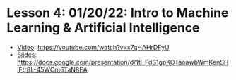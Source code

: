 # Lesson 4: 01/20/22: Intro to Machine Learning & Artificial Intelligence
* [Video](https://www.youtube.com/watch?v=x7qHAHrDFyU): https://youtube.com/watch?v=x7qHAHrDFyU
* [Slides](https://docs.google.com/presentation/d/1ti_FdS1gpKOTaoawbWmKenSHlFtr8L-45WCm6TaN8EA/edit#slide=id.g4dfce81f19_0_45): https://docs.google.com/presentation/d/1ti_FdS1gpKOTaoawbWmKenSHlFtr8L-45WCm6TaN8EA